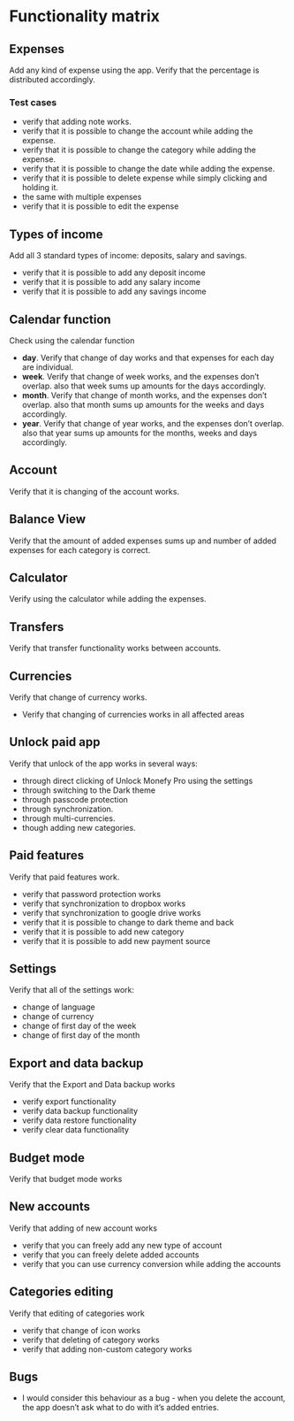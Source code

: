 # Functionality matrix
## Expenses
Add any kind of expense using the app. Verify that the percentage is distributed accordingly.
### Test cases    
* verify that adding note works.
* verify that it is possible to change the account while adding the expense.
* verify that it is possible to change the category while adding the expense.
* verify that it is possible to change the date while adding the expense.
* verify that it is possible to delete expense while simply clicking and holding it.
* the same with multiple expenses
* verify that it is possible to edit the expense

## Types of income
Add all 3 standard types of income: deposits, salary and savings.
* verify that it is possible to add any deposit income
* verify that it is possible to add any salary income
* verify that it is possible to add any savings income

## Calendar function
Check using the calendar function
* **day**. Verify that change of day works and that expenses for each day are individual.
* **week**. Verify that change of week works, and the expenses don’t overlap. also that week sums up amounts for the days accordingly.
* **month**. Verify that change of month works, and the expenses don’t overlap. also that month sums up amounts for the weeks and days accordingly.
* **year**. Verify that change of year works, and the expenses don’t overlap. also that year sums up amounts for the months, weeks and days accordingly.

## Account
Verify that it is changing of the account works.

## Balance View
Verify that the amount of added expenses sums up and number of added expenses for each category is correct.
## Calculator
Verify using the calculator while adding the expenses.
## Transfers
Verify that transfer functionality works between accounts.
## Currencies
Verify that change of currency works.
* Verify that changing of currencies works in all affected areas
## Unlock paid app
Verify that unlock of the app works in several ways:
* through direct clicking of Unlock Monefy Pro using the settings
* through switching to the Dark theme
* through passcode protection
* through synchronization.
* through multi-currencies.
* though adding new categories.
## Paid features
Verify that paid features work.
* verify that password protection works
* verify that synchronization to dropbox works
* verify that synchronization to google drive works
* verify that it is possible to change to dark theme and back
* verify that it is possible to add new category
* verify that it is possible to add new payment source
## Settings
Verify that all of the settings work:
* change of language
* change of currency
* change of first day of the week
* change of first day of the month
## Export and data backup
Verify that the Export and Data backup works
* verify export functionality
* verify data backup functionality
* verify data restore functionality
* verify clear data functionality
## Budget mode
Verify that budget mode works
## New accounts
Verify that adding of new account works
* verify that you can freely add any new type of account
* verify that you can freely delete added accounts
* verify that you can use currency conversion while adding the accounts
## Categories editing
Verify that editing of categories work
* verify that change of icon works
* verify that deleting of category works
* verify that adding non-custom category works 

## Bugs
* I would consider this behaviour as a bug - when you delete the account, the app doesn’t ask what to do with it’s added entries.
